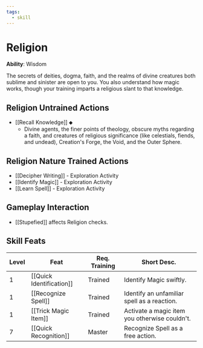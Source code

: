 ```yaml
---
tags:
  - skill
---
```

# Religion

**Ability**: Wisdom

The secrets of deities, dogma, faith, and the realms of divine creatures both sublime and sinister are open to you. You also understand how magic works, though your training imparts a religious slant to that knowledge.

## Religion Untrained Actions

- [[Recall Knowledge]] ⬥
	- Divine agents, the finer points of theology, obscure myths regarding a faith, and creatures of religious significance (like celestials, fiends, and undead), Creation's Forge, the Void, and the Outer Sphere.

## Religion Nature Trained Actions

- [[Decipher Writing]] - Exploration Activity
- [[Identify Magic]] - Exploration Activity
- [[Learn Spell]] - Exploration Activity

## Gameplay Interaction

- [[Stupefied]] affects Religion checks.

## Skill Feats

| Level | Feat                     | Req. Training | Short Desc.                                   |
| ----- | ------------------------ | ------------- | --------------------------------------------- |
| 1     | [[Quick Identification]] | Trained       | Identify Magic swiftly.                       |
| 1     | [[Recognize Spell]]      | Trained       | Identify an unfamiliar spell as a reaction.   |
| 1     | [[Trick Magic Item]]     | Trained       | Activate a magic item you otherwise couldn't. |
| 7     | [[Quick Recognition]]    | Master        | Recognize Spell as a free action.             |


